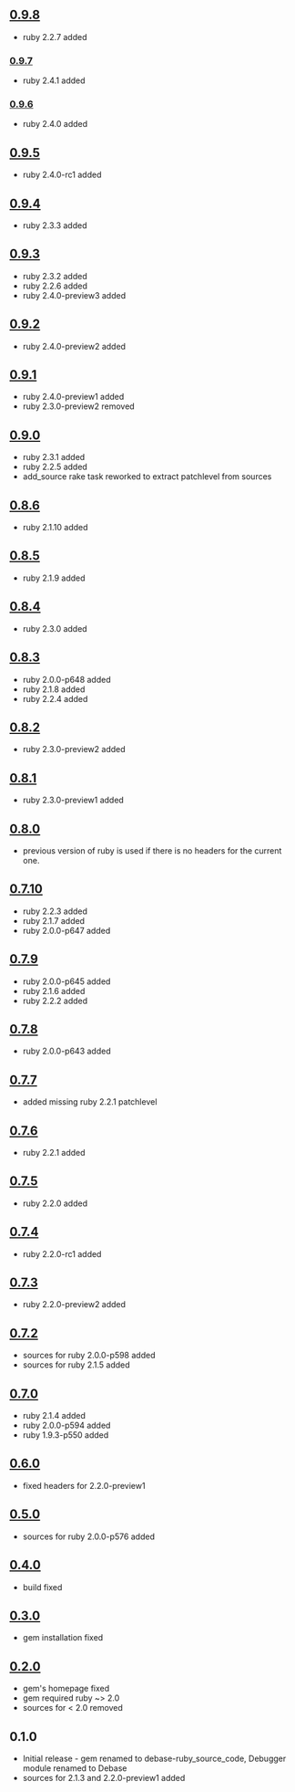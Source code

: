 ## [0.9.8](https::/github.com/os97673/debase-ruby_core_source/compare/v0.9.7...v0.9.8)

* ruby 2.2.7 added

### [0.9.7](https::/github.com/os97673/debase-ruby_core_source/compare/v0.9.6...v0.9.7)

* ruby 2.4.1 added

### [0.9.6](https::/github.com/os97673/debase-ruby_core_source/compare/v0.9.5...v0.9.6)

* ruby 2.4.0 added

## [0.9.5](https::/github.com/os97673/debase-ruby_core_source/compare/v0.9.4...v0.9.5)

* ruby 2.4.0-rc1 added

## [0.9.4](https::/github.com/os97673/debase-ruby_core_source/compare/v0.9.3...v0.9.4)

* ruby 2.3.3 added

## [0.9.3](https::/github.com/os97673/debase-ruby_core_source/compare/v0.9.2...v0.9.3)

* ruby 2.3.2 added
* ruby 2.2.6 added
* ruby 2.4.0-preview3 added

## [0.9.2](https::/github.com/os97673/debase-ruby_core_source/compare/v0.9.1...v0.9.2)

* ruby 2.4.0-preview2 added

## [0.9.1](https::/github.com/os97673/debase-ruby_core_source/compare/v0.9.0...v0.9.1)

* ruby 2.4.0-preview1 added
* ruby 2.3.0-preview2 removed

## [0.9.0](https::/github.com/os97673/debase-ruby_core_source/compare/v0.8.6...v0.9.0)

* ruby 2.3.1 added
* ruby 2.2.5 added
* add_source rake task reworked to extract patchlevel from sources

## [0.8.6](https::/github.com/os97673/debase-ruby_core_source/compare/v0.8.5...v0.8.6)

* ruby 2.1.10 added

## [0.8.5](https::/github.com/os97673/debase-ruby_core_source/compare/v0.8.4...v0.8.5)

* ruby 2.1.9 added

## [0.8.4](https::/github.com/os97673/debase-ruby_core_source/compare/v0.8.3...v0.8.4)

* ruby 2.3.0 added

## [0.8.3](https::/github.com/os97673/debase-ruby_core_source/compare/v0.8.2...v0.8.3)

* ruby 2.0.0-p648 added
* ruby 2.1.8 added
* ruby 2.2.4 added

## [0.8.2](https::/github.com/os97673/debase-ruby_core_source/compare/v0.8.1...v0.8.2)

* ruby 2.3.0-preview2 added

## [0.8.1](https::/github.com/os97673/debase-ruby_core_source/compare/v0.8.0...v0.8.1)

* ruby 2.3.0-preview1 added

## [0.8.0](https::/github.com/os97673/debase-ruby_core_source/compare/v0.7.10...v0.8.0)

* previous version of ruby is used if there is no headers for the
  current one.

## [0.7.10](https://github.com/os97673/debase-ruby_core_source/compare/v0.7.9...v0.7.10)

* ruby 2.2.3 added
* ruby 2.1.7 added
* ruby 2.0.0-p647 added

## [0.7.9](https://github.com/os97673/debase-ruby_core_source/compare/v0.7.8...v0.7.9)

* ruby 2.0.0-p645 added
* ruby 2.1.6 added
* ruby 2.2.2 added

## [0.7.8](https://github.com/os97673/debase-ruby_core_source/compare/v0.7.7...v0.7.8)

* ruby 2.0.0-p643 added

## [0.7.7](https://github.com/os97673/debase-ruby_core_source/compare/v0.7.6...v0.7.7)

* added missing ruby 2.2.1 patchlevel

## [0.7.6](https://github.com/os97673/debase-ruby_core_source/compare/v0.7.5...v0.7.6)

* ruby 2.2.1 added

## [0.7.5](https://github.com/os97673/debase-ruby_core_source/compare/v0.7.4...v0.7.5)

* ruby 2.2.0 added

## [0.7.4](https://github.com/os97673/debase-ruby_core_source/compare/v0.7.3...v0.7.4)

* ruby 2.2.0-rc1 added

## [0.7.3](https://github.com/os97673/debase-ruby_core_source/compare/v0.7.2...v0.7.3)

* ruby 2.2.0-preview2 added

## [0.7.2](https://github.com/os97673/debase-ruby_core_source/compare/v0.7.0...v0.7.2)

* sources for ruby 2.0.0-p598 added
* sources for ruby 2.1.5 added

## [0.7.0](https://github.com/os97673/debase-ruby_core_source/compare/v0.6.0...v0.7.0)

* ruby 2.1.4 added
* ruby 2.0.0-p594 added
* ruby 1.9.3-p550 added

## [0.6.0](https://github.com/os97673/debase-ruby_core_source/compare/v0.5.0...v0.6.0)

* fixed headers for 2.2.0-preview1

## [0.5.0](https://github.com/os97673/debase-ruby_core_source/compare/v0.4.0...v0.5.0)

* sources for ruby 2.0.0-p576 added

## [0.4.0](https://github.com/os97673/debase-ruby_core_source/compare/v0.3.0...v0.4.0)

* build fixed

## [0.3.0](https://github.com/os97673/debase-ruby_core_source/compare/v0.2.0...v0.3.0)

* gem installation fixed

## [0.2.0](https://github.com/os97673/debase-ruby_core_source/compare/v0.1.0...v0.2.0)

* gem's homepage fixed
* gem required ruby ~> 2.0
* sources for < 2.0 removed

## 0.1.0

* Initial release - gem renamed to debase-ruby_source_code, Debugger module renamed to Debase
* sources for 2.1.3 and 2.2.0-preview1 added

